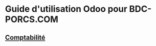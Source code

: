 # Guide d'utilisation Odoo pour BDC-PORCS.COM

## [Comptabilité](https://nicbod.github.io/bdc-porcs/comptabilite)
